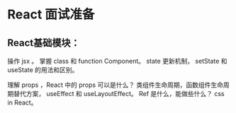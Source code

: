 # React 面试准备

## React基础模块：

操作 jsx 。
掌握 class 和 function Component。
state 更新机制， setState 和 useState 的用法和区别。


理解 props ，React 中的 props 可以是什么？
类组件生命周期，函数组件生命周期替代方案， useEffect 和 useLayoutEffect。
Ref 是什么，能做些什么？
css in React。


